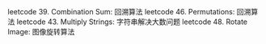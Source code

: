 leetcode 39. Combination Sum: 回溯算法
leetcode 46. Permutations: 回溯算法
leetcode 43. Multiply Strings: 字符串解决大数问题
leetcode 48. Rotate Image: 图像旋转算法